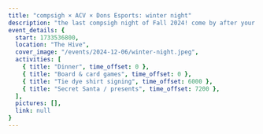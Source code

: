 ```yaml
---
title: "compsigh × ACV × Dons Esports: winter night"
description: "the last compsigh night of Fall 2024! come by after your finals to send off our grads, get & give some gifts, and reign in the Winter vibes :)"
event_details: {
  start: 1733536800,
  location: "The Hive",
  cover_image: "/events/2024-12-06/winter-night.jpeg",
  activities: [
    { title: "Dinner", time_offset: 0 },
    { title: "Board & card games", time_offset: 0 },
    { title: "Tie dye shirt signing", time_offset: 6000 },
    { title: "Secret Santa / presents", time_offset: 7200 },
  ],
  pictures: [],
  link: null
}
---
```


